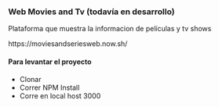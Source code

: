 <h3>Web Movies and Tv (todavía en desarrollo)</h3>
<p>Plataforma que muestra la informacion de películas y tv shows</p>
<p>https://moviesandseriesweb.now.sh/</p>

<h4>Para levantar el proyecto</h4>
<ul>
  <li>Clonar</li>
  <li>Correr NPM Install</li>
  <li>Corre en local host 3000</li>
</ul>
